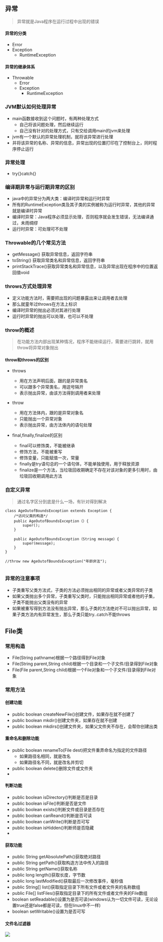 ## 异常
> 异常就是Java程序在运行过程中出现的错误

#### 异常的分类
* Error
* Exception
	* RuntimeException
#### 异常的继承体系
* Throwable
	* Error
	* Exception
		* RuntimeException  
		
### JVM默认如何处理异常
* main函数接收到这个问题时，有两种处理方式
	* 自己将该问题处理，然后继续运行
	* 自己没有针对的处理方式，只有交给调用main的jvm来处理
* jvm有一个默认的异常处理机制，就将该异常进行处理
* 并将该异常的名称、异常的信息，异常出现的位置打印在了控制台上，同时程序停止运行 	
 
### 异常处理
* try{}catch{}
### 编译期异常与运行期异常的区别
* java中的异常分为两大类：编译时异常和运行时异常
* 所有的RuntimeException类及其子类的实例被称为运行时异常，其他的异常就是编译时异常
* 编译时异常：Java程序必须显示处理，否则程序就会发生错误，无法编译通过，未雨绸缪
* 运行时异常：可处理可不处理

### Throwable的几个常见方法
* getMessage() 获取异常信息，返回字符串
* toString()	获取异常类名和异常信息，返回字符串
* printStackTrace()获取异常类名和异常信息，以及异常出现在程序中的位置返回值void

### throws方式处理异常
* 定义功能方法时，需要把出现的问题暴露出来让调用者去处理
* 那么就童年过throws在方法上标识
* 编译时异常的抛出必须对其进行处理
* 运行时异常的抛出可以处理，也可以不处理

### throw的概述
> 在功能方法内部出现某种情况，程序不能继续运行，需要进行跳转，就用throw将异常对象抛出


#### throw和throws的区别
* throws
	* 用在方法声明后面，跟的是异常类名
	* 可以跟多个异常类名，用逗号隔开
	* 表示抛出异常，由该方法得到调用者来处理
* throw
	* 用在方法体内，跟的是异常对象名
	* 只能抛出一个异常对象
	* 表示抛出异常，由方法体内的语句处理
	
* final,finally,finalize的区别
	* final可以修饰类，不能被继承  
	* 修饰方法，不能被重写
	* 修饰变量，只能赋值一次，常量 
	* finally是try语句总的一个语句体，不能单独使用，用于释放资源
	* finalize是一个方法，当垃圾回收期确定不存在对该对象的更多引用时，由垃圾回收期调用此方法
	

### 自定义异常
> 通过名字区分到底是什么一场，有针对得到解决


```
class AgeOutofBoundsException extends Exception {
	/*访问父类的构造*/
	public AgeOutofBoundsException（）{
		super();
	}

	public AgeOutofBoundsException（String message）{
		super(message);
	}
}

//throw new AgeOutofBoundsException("年龄非法");


```

### 异常的注意事项
* 子类重写父类方法式，子类的方法必须抛出相同的异常或者父类异常的子类
* 如果父类抛出多个异常，子类重写父类时，只能抛出相同异常或者他的子集，子类不能抛出父类没有的异常
* 如果被重写得到方法没有抛出异常，那么子类的方法绝对不可以抛出异常，如果子类方法内有异常发生，那么子类只能try..catch不能throws



## File类
### 常用构造
* File(String pathname)根据一个路径得到File对象
* File(String parent,String child)根据一个目录和一个子文件/目录得到File对象
* File(File parent,String child)根据一个File对象和一个子文件/目录得到File对象


### 常用方法
#### 创建功能
* public boolean createNewFile()创建文件，如果存在就不创建了
* public boolean mkdir()创建文件夹，如果存在就不创建
* public boolean mkdirs()创建文件夹，如果父文件夹不存在，会帮你创建出类
#### 重命名和删除功能
* public boolean renameTo(File dest)把文件重弄命名为指定的文件路径
	* 如果路径名相同，就是改名
	* 如果路径名不同，就是改名并剪切
* public boolean delete()删除文件或文件夹
* 


#### 判断功能
* public boolean isDirectory()判断是否是目录
* public boolean isFile()判断是否是文件
* public boolean exists()判断文件或目录是否存在
* public boolean canReand()判断是否可读
* public boolean canWrite()判断是否可写
* public boolean isHidden()判断师是否隐藏
* 


#### 获取功能
* public String getAbsolutePath()获取绝对路径
* public String getPath()获取构造方法中传入的路径
* public String getName()获取名称
* public long length()获取长度，字节数
* public long lastModified()获取最后一次修改事件，毫秒值
* public String[] list()获取指定目录下所有文件或者文件夹的名称数组
* public File[] listFiles()获取指定目录下的所有文件或者文件夹的File数组
* boolean setReadable()设置为是否可读(windows认为一切文件可读，无论设置true还是false都是可读，但在linux中不一样)
*  boolean setWritable()设置为是否可写

#### 文件名过滤器
![](http://md.yingxs.com/filenamefilter.png)